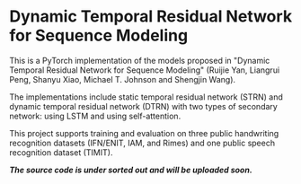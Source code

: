 Dynamic Temporal Residual Network for Sequence Modeling
=================================================================================
This is a PyTorch implementation of the models proposed in "Dynamic Temporal Residual Network for Sequence Modeling" (Ruijie Yan, Liangrui Peng, Shanyu Xiao, Michael T. Johnson and Shengjin Wang).

The implementations include static temporal residual network (STRN) and dynamic temporal residual network (DTRN) with two types of secondary network: using LSTM and using self-attention.

This project supports training and evaluation on three public handwriting recognition datasets (IFN/ENIT, IAM, and Rimes) and one public speech recognition dataset (TIMIT).

***The source code is under sorted out and will be uploaded soon.***
